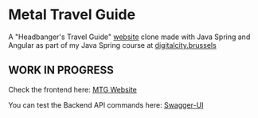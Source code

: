 # Metal Travel Guide
A "Headbanger's Travel Guide" [website](https://headbangerstravelguide.com/) clone made with Java Spring and Angular as part of my Java Spring course at [digitalcity.brussels](https://digitalcity.brussels/)

## WORK IN PROGRESS

Check the frontend here: [MTG Website](https://luisromeroaraya.github.io/metaltravelguide/)

You can test the Backend API commands here: [Swagger-UI](https://metaltravelguide.herokuapp.com/swagger-ui/index.html)
